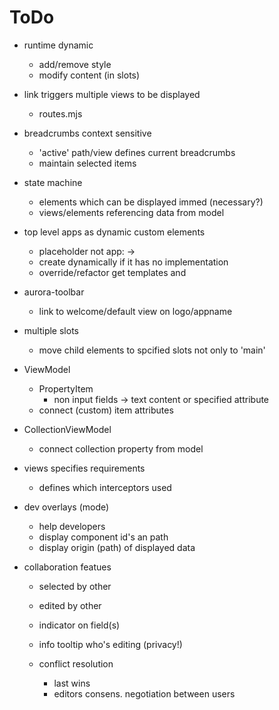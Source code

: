 ToDo
====

- runtime dynamic
    - add/remove style 
    - modify content (in slots)

- link triggers multiple views to be displayed
    - routes.mjs

- breadcrumbs context sensitive
    - 'active' path/view defines current breadcrumbs
    - maintain selected items

- state machine
    - elements which can be displayed immed (necessary?)
    - views/elements referencing data from model 

- top level apps as dynamic custom elements
    - placeholder not app: <thoregon-app/> -> <thoregon/>
    - <my-app> create dynamically if it has no implementation
    - override/refactor get templates and 
- aurora-toolbar
    - link to welcome/default view on logo/appname

- multiple slots
    - move child elements to spcified slots not only to 'main'

- ViewModel
    - PropertyItem
        - non input fields -> text content or specified attribute
    - connect (custom) item attributes
    
- CollectionViewModel
    - connect collection property from model

- views specifies requirements
    - defines which interceptors used

- dev overlays (mode)
    - help developers
    - display component id's an path
    - display origin (path) of displayed data

- collaboration featues
    - selected by other
    - edited by other

    - indicator on field(s) 
    - info tooltip who's editing (privacy!)
    
    - conflict resolution
        - last wins
        - editors consens. negotiation between users
 
